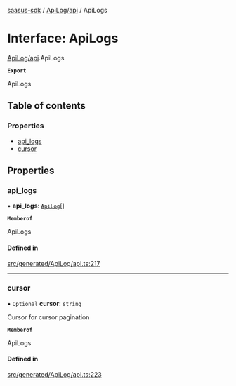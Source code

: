[saasus-sdk](../README.md) / [ApiLog/api](../modules/ApiLog_api.md) / ApiLogs

# Interface: ApiLogs

[ApiLog/api](../modules/ApiLog_api.md).ApiLogs

**`Export`**

ApiLogs

## Table of contents

### Properties

- [api\_logs](ApiLog_api.ApiLogs.md#api_logs)
- [cursor](ApiLog_api.ApiLogs.md#cursor)

## Properties

### api\_logs

• **api\_logs**: [`ApiLog`](ApiLog_api.ApiLog.md)[]

**`Memberof`**

ApiLogs

#### Defined in

[src/generated/ApiLog/api.ts:217](https://github.com/saasus-platform/saasus-sdk-javascript/blob/2c78b0a/src/generated/ApiLog/api.ts#L217)

___

### cursor

• `Optional` **cursor**: `string`

Cursor for cursor pagination

**`Memberof`**

ApiLogs

#### Defined in

[src/generated/ApiLog/api.ts:223](https://github.com/saasus-platform/saasus-sdk-javascript/blob/2c78b0a/src/generated/ApiLog/api.ts#L223)

